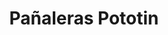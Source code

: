 ---
title: "Pañaleras Pototin"
url: /quito/panaleras-pototin-capitan-ramon-borja/
shop: artículos para bebés
---